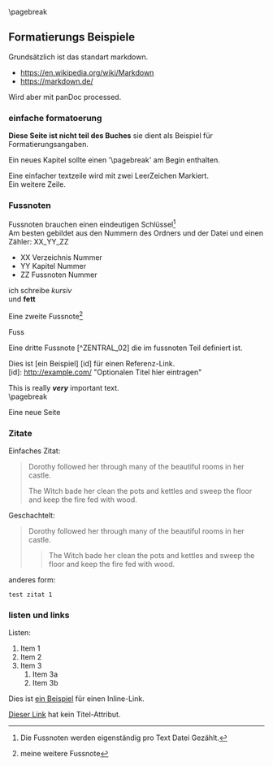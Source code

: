 \pagebreak
## Formatierungs Beispiele

Grundsätzlich ist das standart markdown. 

* https://en.wikipedia.org/wiki/Markdown
* https://markdown.de/
 
Wird aber mit panDoc processed.


### einfache formatoerung

**Diese Seite ist nicht teil des Buches** sie dient als Beispiel für Formatierungsangaben.

Ein neues Kapitel sollte einen '\\pagebreak' am Begin enthalten.  

Eine einfacher textzeile wird mit zwei LeerZeichen Markiert.  
Ein weitere Zeile.  

### Fussnoten

Fussnoten brauchen einen eindeutigen Schlüssel[^00_02_01]  
Am besten gebildet aus den Nummern des Ordners und der Datei und einen Zähler: XX_YY_ZZ  

* XX Verzeichnis Nummer
* YY Kapitel Nummer
* ZZ Fussnoten Nummer


ich schreibe _kursiv_  
und **fett**  

Eine zweite Fussnote[^02_02] 

Fuss

Eine dritte Fussnote [^ZENTRAL_02] die im fussnoten Teil definiert ist.


Dies ist [ein Beispiel] [id] für einen Referenz-Link.  
[id]: http://example.com/  "Optionalen Titel hier eintragen"  


 This is really ***very*** important text.  
 \pagebreak

Eine neue Seite 

### Zitate

Einfaches Zitat:  

> Dorothy followed her through many of the beautiful rooms in her castle.
>
> The Witch bade her clean the pots and kettles and sweep the floor and keep the fire fed with wood.


Geschachtelt:  

> Dorothy followed her through many of the beautiful rooms in her castle.
>
>> The Witch bade her clean the pots and kettles and sweep the floor and keep the fire fed with wood.

anderes form:  

`test zitat 1`

### listen und links

Listen:  

1. Item 1
1. Item 2
1. Item 3
   1. Item 3a
   1. Item 3b


Dies ist [ein Beispiel](http://example.com/ "Der Linktitel") für
einen Inline-Link.

[Dieser Link](http://example.net/) hat kein Titel-Attribut.




[^00_02_01]: Die Fussnoten werden eigenständig pro Text Datei Gezählt.
[^02_02]: meine weitere Fussnote
